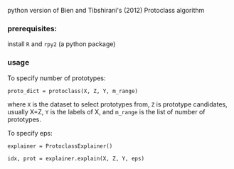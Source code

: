 python version of Bien and Tibshirani's (2012) Protoclass algorithm

### prerequisites:
install `R` and `rpy2` (a python package)

### usage

To specify number of prototypes:

`proto_dict = protoclass(X, Z, Y, m_range)`

where `X` is the dataset to select prototypes from, `Z` is prototype candidates, usually X=Z, `Y` is the labels of X, and `m_range` is the list of number of prototypes.

To specify eps:

`explainer = ProtoclassExplainer()`

`idx, prot = explainer.explain(X, Z, Y, eps)`

